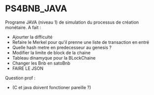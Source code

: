 # PS4BNB_JAVA
Programe JAVA  (niveau 1) de simulation du processus de création monétaire. 
A fait : 
- Ajourter la difficulté 
- Refaire le Merkel pour qu'il prenne une liste de transaction en entré 
- Quelle hash metre en predecesseur au genesis ?
- Modifier la limite de block de la chaine 
- Tableau dinamyque pour la BLockChaine
- Changer les Bnb en satoBnb
- FAIRE LE JSON


Question prof :
- (C et java doivent fonctioner pareille ?)
